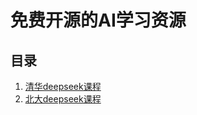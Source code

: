 # 免费开源的AI学习资源

## 目录
1. [清华deepseek课程](thu-deepseek/index.md)
2. [北大deepseek课程](pku-deepseek/index.md)